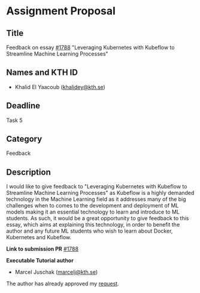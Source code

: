 # Assignment Proposal

## Title

Feedback on essay [#1788](https://github.com/KTH/devops-course/pull/1788) "Leveraging Kubernetes with Kubeflow to Streamline Machine Learning Processes"

## Names and KTH ID

- Khalid El Yaacoub (khalidey@kth.se)

## Deadline

Task 5

## Category

Feedback

## Description

I would like to give feedback to "Leveraging Kubernetes with Kubeflow to Streamline Machine Learning Processes" as Kubeflow is a highly demanded technology in the Machine Learning field as it addresses many of the big challenges when to comes to the development and deployment of ML models making it an essential technology to learn and introduce to ML students. As such, it would be a great opportunity to give feedback to this essay, which aims at explaining this technology, in order to benefit the author and any future ML students who wish to learn about Docker, Kubernetes and Kubeflow.

**Link to submission PR** [#1788](https://github.com/KTH/devops-course/pull/1788)

**Executable Tutorial author** 
- Marcel Juschak (marcelj@kth.se)

The author has already approved my [request](https://github.com/KTH/devops-course/pull/1788#issuecomment-1116117966).
